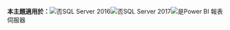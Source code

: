 **本主題適用於：**![否](media/no.png)SQL Server 2016![否](media/no.png)SQL Server 2017![是](media/yes.png)Power BI 報表伺服器